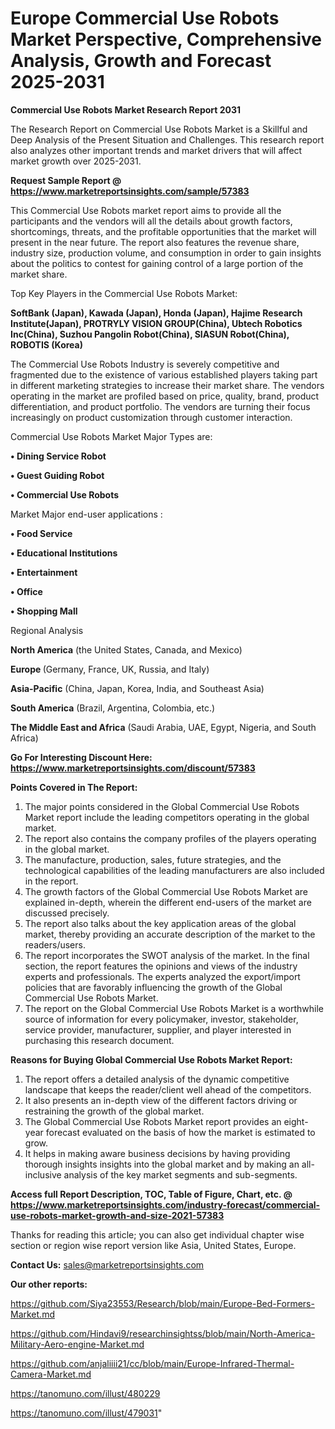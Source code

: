 # Europe Commercial Use Robots Market Perspective, Comprehensive Analysis, Growth and Forecast 2025-2031

<strong>Commercial Use Robots Market Research Report 2031</strong>

The Research Report on Commercial Use Robots Market is a Skillful and Deep Analysis of the Present Situation and Challenges. This research report also analyzes other important trends and market drivers that will affect market growth over 2025-2031.

<strong>Request Sample Report @ <a href=https://www.marketreportsinsights.com/sample/57383>https://www.marketreportsinsights.com/sample/57383</a></strong>

This Commercial Use Robots market report aims to provide all the participants and the vendors will all the details about growth factors, shortcomings, threats, and the profitable opportunities that the market will present in the near future. The report also features the revenue share, industry size, production volume, and consumption in order to gain insights about the politics to contest for gaining control of a large portion of the market share.

Top Key Players in the Commercial Use Robots Market:

<strong>SoftBank (Japan), Kawada (Japan), Honda (Japan), Hajime Research Institute(Japan), PROTRYLY VISION GROUP(China), Ubtech Robotics Inc(China), Suzhou Pangolin Robot(China), SIASUN Robot(China), ROBOTIS (Korea)</strong>

The Commercial Use Robots Industry is severely competitive and fragmented due to the existence of various established players taking part in different marketing strategies to increase their market share. The vendors operating in the market are profiled based on price, quality, brand, product differentiation, and product portfolio. The vendors are turning their focus increasingly on product customization through customer interaction.

Commercial Use Robots Market Major Types are:

<strong>• Dining Service Robot

• Guest Guiding Robot

• Commercial Use Robots</strong>

Market Major end-user applications :

<strong>• Food Service

• Educational Institutions

• Entertainment

• Office

• Shopping Mall</strong>

Regional Analysis

</u><strong><b>North America</b></strong> (the United States, Canada, and Mexico)

<strong><b>Europe </b></strong>(Germany, France, UK, Russia, and Italy)

<strong><b>Asia-Pacific</b></strong> (China, Japan, Korea, India, and Southeast Asia)

<strong><b>South America</b></strong> (Brazil, Argentina, Colombia, etc.)

<strong><b>The Middle East and Africa</b></strong> (Saudi Arabia, UAE, Egypt, Nigeria, and South Africa)

<strong>Go For Interesting Discount Here: <a href=https://www.marketreportsinsights.com/discount/57383>https://www.marketreportsinsights.com/discount/57383</a></strong>

<strong>Points Covered in The Report:</strong>
<ol>
  <li>The major points considered in the Global Commercial Use Robots Market report include the leading competitors operating in the global market.</li>
  <li>The report also contains the company profiles of the players operating in the global market.</li>
  <li>The manufacture, production, sales, future strategies, and the technological capabilities of the leading manufacturers are also included in the report.</li>
  <li>The growth factors of the Global Commercial Use Robots Market are explained in-depth, wherein the different end-users of the market are discussed precisely.</li>
  <li>The report also talks about the key application areas of the global market, thereby providing an accurate description of the market to the readers/users.</li>
  <li>The report incorporates the SWOT analysis of the market. In the final section, the report features the opinions and views of the industry experts and professionals. The experts analyzed the export/import policies that are favorably influencing the growth of the Global Commercial Use Robots Market.</li>
  <li>The report on the Global Commercial Use Robots Market is a worthwhile source of information for every policymaker, investor, stakeholder, service provider, manufacturer, supplier, and player interested in purchasing this research document.</li>
</ol>
<strong>Reasons for Buying Global Commercial Use Robots Market Report:</strong>

<ol>
  <li>The report offers a detailed analysis of the dynamic competitive landscape that keeps the reader/client well ahead of the competitors.</li>
  <li>It also presents an in-depth view of the different factors driving or restraining the growth of the global market.</li>
  <li>The Global Commercial Use Robots Market report provides an eight-year forecast evaluated on the basis of how the market is estimated to grow.</li>
  <li>It helps in making aware business decisions by having providing thorough insights insights into the global market and by making an all-inclusive analysis of the key market segments and sub-segments.</li>
</ol>
<strong>Access full Report Description, TOC, Table of Figure, Chart, etc. @ <a href=https://www.marketreportsinsights.com/industry-forecast/commercial-use-robots-market-growth-and-size-2021-57383>https://www.marketreportsinsights.com/industry-forecast/commercial-use-robots-market-growth-and-size-2021-57383</a></strong>


Thanks for reading this article; you can also get individual chapter wise section or region wise report version like Asia, United States, Europe.

<strong>Contact Us:</strong>
sales@marketreportsinsights.com

<strong>Our other reports:</strong>

<a href=https://github.com/Siya23553/Research/blob/main/Europe-Bed-Formers-Market.md>https://github.com/Siya23553/Research/blob/main/Europe-Bed-Formers-Market.md</a>

<a href=https://github.com/Hindavi9/researchinsightss/blob/main/North-America-Military-Aero-engine-Market.md>https://github.com/Hindavi9/researchinsightss/blob/main/North-America-Military-Aero-engine-Market.md</a>

<a href=https://github.com/anjaliiii21/cc/blob/main/Europe-Infrared-Thermal-Camera-Market.md>https://github.com/anjaliiii21/cc/blob/main/Europe-Infrared-Thermal-Camera-Market.md</a>

<a href=https://tanomuno.com/illust/480229>https://tanomuno.com/illust/480229</a>

<a href=https://tanomuno.com/illust/479031>https://tanomuno.com/illust/479031</a>"
